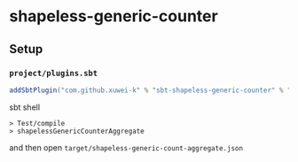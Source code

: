 # shapeless-generic-counter

## Setup

### `project/plugins.sbt`

```scala
addSbtPlugin("com.github.xuwei-k" % "sbt-shapeless-generic-counter" % "version")
```


sbt shell

```
> Test/compile
> shapelessGenericCounterAggregate
```

and then open `target/shapeless-generic-count-aggregate.json`
